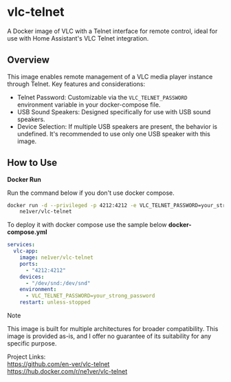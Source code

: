 # vlc-telnet

A Docker image of VLC with a Telnet interface for remote control, ideal for use with Home Assistant's VLC Telnet integration.

## Overview

This image enables remote management of a VLC media player instance through Telnet. Key features and considerations:

* Telnet Password: Customizable via the `VLC_TELNET_PASSWORD` environment variable in your docker-compose file.
* USB Sound Speakers: Designed specifically for use with USB sound speakers.
* Device Selection: If multiple USB speakers are present, the behavior is undefined.  It's recommended to use only one USB speaker with this image.

## How to Use

**Docker Run**

Run the command below if you don't use docker compose.
```bash
docker run -d --privileged -p 4212:4212 -e VLC_TELNET_PASSWORD=your_strong_password \
    ne1ver/vlc-telnet
```
To deploy it with docker compose use the sample below
**docker-compose.yml**
```yaml
services:
  vlc-app:
    image: ne1ver/vlc-telnet
    ports:
      - "4212:4212"
    devices:
      - "/dev/snd:/dev/snd"
    environment:
      - VLC_TELNET_PASSWORD=your_strong_password 
    restart: unless-stopped 
```
> [!NOTE]
> This image is built for multiple architectures for broader compatibility.
> This image is provided as-is, and I offer no guarantee of its suitability for any specific purpose.

Project Links:  
https://github.com/en-ver/vlc-telnet  
https://hub.docker.com/r/ne1ver/vlc-telnet
